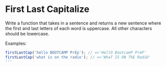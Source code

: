 # First Last Capitalize

Write a function that takes in a sentence and returns a new sentence where the first and last letters of each word is uppercase.  All other characters should be lowercase.  

Examples:

```js
firstLastCap('hello BOOTCAMP PrEp'); // =>'HellO BootcamP PreP'
firstLastCap('what is on the radio'); // =>'WhaT IS ON ThE RadiO'
'''